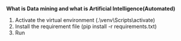 **What is Data mining and what is Artificial Intelligence(Automated)**
1. Activate the virtual environment  (.\venv\Scripts\activate)
2. Install the requirement file (pip install -r requirements.txt)
3. Run
